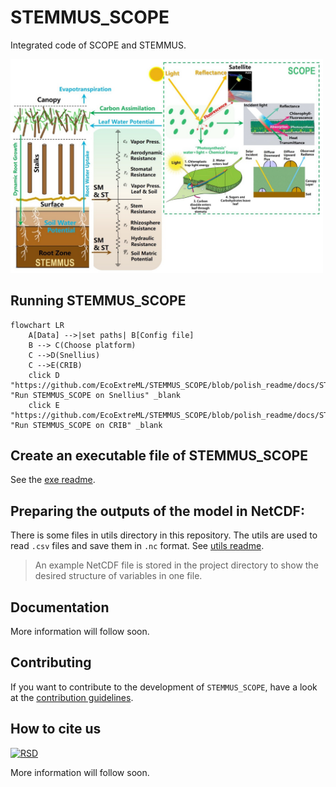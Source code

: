 # STEMMUS_SCOPE

Integrated code of SCOPE and STEMMUS.

<!-- TO DO: Briefly introduce STEMMUS_SCOPE -->
<img width="500" alt="Logo" src=./docs/assets/imgs/coupling_scheme.png>

## Running STEMMUS_SCOPE

```mermaid
flowchart LR
    A[Data] -->|set paths| B[Config file]
    B --> C(Choose platform)
    C -->D(Snellius)
    C -->E(CRIB)
    click D "https://github.com/EcoExtreML/STEMMUS_SCOPE/blob/polish_readme/docs/STEMMUS_SCOPE_on_Snellius.md" "Run STEMMUS_SCOPE on Snellius" _blank
    click E "https://github.com/EcoExtreML/STEMMUS_SCOPE/blob/polish_readme/docs/STEMMUS_SCOPE_on_CRIB.md" "Run STEMMUS_SCOPE on CRIB" _blank
```

## Create an executable file of STEMMUS_SCOPE

See the [exe readme](./exe/README.md).

## Preparing the outputs of the model in NetCDF:

There is some files in utils directory in this repository. The utils are used to
read `.csv` files and save them in `.nc` format. See [utils
readme](./utils/csv_to_nc/README.md).

> An example NetCDF file is stored in the project directory to show the desired
  structure of variables in one file.

## Documentation

More information will follow soon.

## Contributing

If you want to contribute to the development of `STEMMUS_SCOPE`,
have a look at the [contribution guidelines](CONTRIBUTING.md).

## How to cite us
[![RSD](https://img.shields.io/badge/rsd-ecoextreml-00a3e3.svg)](https://research-software-directory.org/projects/ecoextreml)
<!-- [![DOI](https://zenodo.org/badge/DOI/<replace-with-created-DOI>.svg)](https://doi.org/<replace-with-created-DOI>) -->

<!--TODO: add links to zenodo. -->
More information will follow soon.